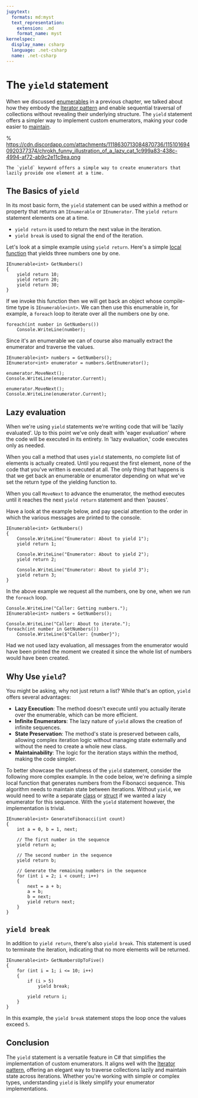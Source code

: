 ```yaml
---
jupytext:
  formats: md:myst
  text_representation:
    extension: .md
    format_name: myst
kernelspec:
  display_name: csharp
  language: .net-csharp
  name: .net-csharp
---
```


# The `yield` statement

When we discussed [enumerables](enumerables) in a previous chapter, we talked about how they embody the [Iterator pattern](iterator-pattern) and enable sequential traversal of collections without revealing their underlying structure. The `yield` statement offers a simpler way to implement custom enumerators, making your code easier to [maintain](maintainability).

% https://cdn.discordapp.com/attachments/1118630713084870736/1151016940920377374/chrokh_funny_illustration_of_a_lazy_cat_1c999a83-438c-4994-af72-ab9c2e11c9ea.png
```{figure} ../images/cover-yield.jpg
The `yield` keyword offers a simple way to create enumerators that lazily provide one element at a time.
```

## The Basics of `yield`

In its most basic form, the `yield` statement can be used within a method or property that returns an `IEnumerable` or `IEnumerator`. The `yield return` statement elements one at a time.

- `yield return` is used to return the next value in the iteration.
- `yield break` is used to signal the end of the iteration.

Let's look at a simple example using `yield return`.
Here's a simple [local function](local-functions) that yields three numbers one by one.

```{code-cell}
IEnumerable<int> GetNumbers()
{
    yield return 10;
    yield return 20;
    yield return 30;
}
```

If we invoke this function then we will get back an object whose compile-time type is `IEnumerable<int>`.
We can then use this enumerable in, for example, a `foreach` loop to iterate over all the numbers one by one.

```{code-cell}
foreach(int number in GetNumbers())
    Console.WriteLine(number);
```

Since it's an enumerable we can of course also manually extract the enumerator and traverse the values.

```{code-cell}
IEnumerable<int> numbers = GetNumbers();
IEnumerator<int> enumerator = numbers.GetEnumerator();

enumerator.MoveNext();
Console.WriteLine(enumerator.Current);

enumerator.MoveNext();
Console.WriteLine(enumerator.Current);
```

## Lazy evaluation

When we're using `yield` statements we're writing code that will be 'lazily evaluated'.
Up to this point we've only dealt with 'eager evaluation' where the code will be executed in its entirety.
In 'lazy evaluation,' code executes only as needed.

When you call a method that uses `yield` statements, no complete list of elements is actually created.
Until you request the first element, none of the code that you've written is executed at all.
The only thing that happens is that we get back an enumerable or enumerator depending on what we've set the return type of the yielding function to.

When you call `MoveNext` to advance the enumerator, the method executes until it reaches the next `yield return` statement and then 'pauses'.

Have a look at the example below, and pay special attention to the order in which the various messages are printed to the console.

```{code-cell}
IEnumerable<int> GetNumbers()
{
    Console.WriteLine("Enumerator: About to yield 1");
    yield return 1;

    Console.WriteLine("Enumerator: About to yield 2");
    yield return 2;

    Console.WriteLine("Enumerator: About to yield 3");
    yield return 3;
}
```

In the above example we request all the numbers, one by one, when we run the `foreach` loop.

```{code-cell}
Console.WriteLine("Caller: Getting numbers.");
IEnumerable<int> numbers = GetNumbers();

Console.WriteLine("Caller: About to iterate.");
foreach(int number in GetNumbers())
    Console.WriteLine($"Caller: {number}");

```

Had we not used lazy evaluation, all messages from the enumerator would have been printed the moment we created it since the whole list of numbers would have been created.


## Why Use `yield`?

You might be asking, why not just return a list? While that's an option, `yield` offers several advantages:

- **Lazy Execution**: The method doesn't execute until you actually iterate over the enumerable, which can be more efficient.
- **Infinite Enumerators**: The lazy nature of `yield` allows the creation of infinite sequences.
- **State Preservation**: The method's state is preserved between calls, allowing complex iteration logic without managing state externally and without the need to create a whole new class.
- **Maintainability**: The logic for the iteration stays within the method, making the code simpler.

To better showcase the usefulness of the `yield` statement, consider the following more complex example.
In the code below, we're defining a simple local function that generates numbers from the Fibonacci sequence.
This algorithm needs to maintain state between iterations. Without `yield`, we would need to write a separate [class](classes) or [struct](structure-types) if we wanted a lazy enumerator for this sequence.
With the `yield` statement however, the implementation is trivial.

```{code-cell}
IEnumerable<int> GenerateFibonacci(int count)
{
    int a = 0, b = 1, next;

    // The first number in the sequence
    yield return a;

    // The second number in the sequence
    yield return b;

    // Generate the remaining numbers in the sequence
    for (int i = 2; i < count; i++)
    {
        next = a + b;
        a = b;
        b = next;
        yield return next;
    }
}
```


## `yield break`

In addition to `yield return`, there's also `yield break`. This statement is used to terminate the iteration, indicating that no more elements will be returned.

```{code-cell}
IEnumerable<int> GetNumbersUpToFive()
{
    for (int i = 1; i <= 10; i++)
    {
        if (i > 5)
            yield break;

        yield return i;
    }
}
```

In this example, the `yield break` statement stops the loop once the values exceed `5`.


## Conclusion

The `yield` statement is a versatile feature in C# that simplifies the implementation of custom enumerators. It aligns well with the [Iterator pattern](iterator-pattern), offering an elegant way to traverse collections lazily and maintain state across iterations. Whether you're working with simple or complex types, understanding `yield` is likely simplify your enumerator implementations.

